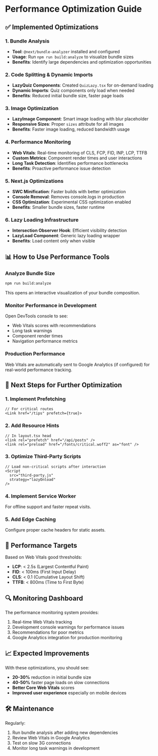 # Performance Optimization Guide

## ✅ Implemented Optimizations

### 1. Bundle Analysis
- **Tool**: `@next/bundle-analyzer` installed and configured
- **Usage**: Run `npm run build:analyze` to visualize bundle sizes
- **Benefits**: Identify large dependencies and optimization opportunities

### 2. Code Splitting & Dynamic Imports
- **LazyQuiz Components**: Created `QuizLazy.tsx` for on-demand loading
- **Dynamic Imports**: Quiz components only load when needed
- **Benefits**: Reduced initial bundle size, faster page loads

### 3. Image Optimization
- **LazyImage Component**: Smart image loading with blur placeholder
- **Responsive Sizes**: Proper `sizes` attribute for all images
- **Benefits**: Faster image loading, reduced bandwidth usage

### 4. Performance Monitoring
- **Web Vitals**: Real-time monitoring of CLS, FCP, FID, INP, LCP, TTFB
- **Custom Metrics**: Component render times and user interactions
- **Long Task Detection**: Identifies performance bottlenecks
- **Benefits**: Proactive performance issue detection

### 5. Next.js Optimizations
- **SWC Minification**: Faster builds with better optimization
- **Console Removal**: Removes console.logs in production
- **CSS Optimization**: Experimental CSS optimization enabled
- **Benefits**: Smaller bundle sizes, faster runtime

### 6. Lazy Loading Infrastructure
- **Intersection Observer Hook**: Efficient visibility detection
- **LazyLoad Component**: Generic lazy loading wrapper
- **Benefits**: Load content only when visible

## 📊 How to Use Performance Tools

### Analyze Bundle Size
```bash
npm run build:analyze
```
This opens an interactive visualization of your bundle composition.

### Monitor Performance in Development
Open DevTools console to see:
- Web Vitals scores with recommendations
- Long task warnings
- Component render times
- Navigation performance metrics

### Production Performance
Web Vitals are automatically sent to Google Analytics (if configured) for real-world performance tracking.

## 🚀 Next Steps for Further Optimization

### 1. Implement Prefetching
```tsx
// For critical routes
<Link href="/tips" prefetch={true}>
```

### 2. Add Resource Hints
```tsx
// In layout.tsx head
<link rel="prefetch" href="/api/posts" />
<link rel="preload" href="/fonts/critical.woff2" as="font" />
```

### 3. Optimize Third-Party Scripts
```tsx
// Load non-critical scripts after interaction
<Script 
  src="third-party.js" 
  strategy="lazyOnload"
/>
```

### 4. Implement Service Worker
For offline support and faster repeat visits.

### 5. Add Edge Caching
Configure proper cache headers for static assets.

## 🎯 Performance Targets

Based on Web Vitals good thresholds:
- **LCP**: < 2.5s (Largest Contentful Paint)
- **FID**: < 100ms (First Input Delay)
- **CLS**: < 0.1 (Cumulative Layout Shift)
- **TTFB**: < 800ms (Time to First Byte)

## 🔍 Monitoring Dashboard

The performance monitoring system provides:
1. Real-time Web Vitals tracking
2. Development console warnings for performance issues
3. Recommendations for poor metrics
4. Google Analytics integration for production monitoring

## 📈 Expected Improvements

With these optimizations, you should see:
- **20-30%** reduction in initial bundle size
- **40-50%** faster page loads on slow connections
- **Better Core Web Vitals** scores
- **Improved user experience** especially on mobile devices

## 🛠️ Maintenance

Regularly:
1. Run bundle analysis after adding new dependencies
2. Review Web Vitals in Google Analytics
3. Test on slow 3G connections
4. Monitor long task warnings in development